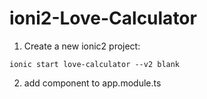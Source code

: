 # ioni2-Love-Calculator

1. Create a new ionic2 project:

`ionic start love-calculator --v2 blank`

2. add component to app.module.ts
